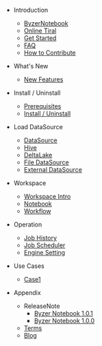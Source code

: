 - Introduction
  * [ByzerNotebook](/byzer-notebook/en-us/introduction/notebook_intro.md)
  * [Online Tiral](/byzer-notebook/en-us/introduction/online_trial.md)
  * [Get Started](/byzer-notebook/en-us/introduction/get_started.md)
  * [FAQ](/byzer-notebook/en-us/appendix/faq.md)
  * [How to Contribute](/byzer-notebook/en-us/appendix/contribute.md)  

- What's New
  * [New Features](/byzer-notebook/en-us/what's_new/new_features.md)

- Install / Uninstall
  * [Prerequisites](/byzer-notebook/en-us/installation/prerequisites.md)
  * [Install / Uninstall](/byzer-notebook/en-us/installation/install_uninstall.md)
- Load DataSource
  * [DataSource](/byzer-notebook/en-us/datasource/README.md)
  * [Hive](/byzer-notebook/en-us/datasource/hive.md)
  * [DeltaLake](/byzer-notebook/en-us/datasource/deltalake.md)
  * [File DataSource](/byzer-notebook/en-us/datasource/file.md)
  * [External DataSource](/byzer-notebook/en-us/datasource/external_ds.md)

- Workspace
  * [Workspace Intro](/byzer-notebook/en-us/workspace/intro.md)
  * [Notebook](/byzer-notebook/en-us/workspace/notebook.md)
  * [Workflow](/byzer-notebook/en-us/workspace/workflow.md)

- Operation
  * [Job History](/byzer-notebook/en-us/operation/job_history.md)
  * [Job Scheduler](/byzer-notebook/en-us/operation/scheduler.md)
  * [Engine Setting](/byzer-notebook/en-us/operation/engine.md)

- Use Cases
  * [Case1](/byzer-notebook/en-us/use_case/case_1.md)


- Appendix
    * ReleaseNote
      * [Byzer Notebook 1.0.1](/byzer-notebook/en-us/appendix/release-notes/1.0.1.md)
      * [Byzer Notebook 1.0.0](/byzer-notebook/en-us/appendix/release-notes/1.0.0.md)
    * [Terms](/byzer-notebook/en-us/appendix/terms.md)  
    * [Blog](/byzer-notebook/en-us/appendix/blog.md)   
